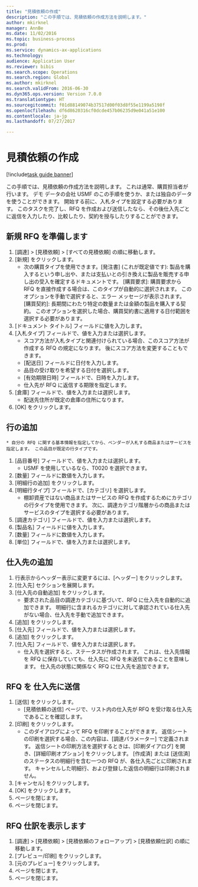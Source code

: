 ```yaml
--- 
title: "見積依頼の作成"
description: "この手順では、見積依頼の作成方法を説明します。"
author: mkirknel
manager: AnnBe
ms.date: 11/02/2016
ms.topic: business-process
ms.prod: 
ms.service: dynamics-ax-applications
ms.technology: 
audience: Application User
ms.reviewer: bibis
ms.search.scope: Operations
ms.search.region: Global
ms.author: mkirknel
ms.search.validFrom: 2016-06-30
ms.dyn365.ops.version: Version 7.0.0
ms.translationtype: HT
ms.sourcegitcommit: f01d88149074b37517d00f03d8f55e1199a5198f
ms.openlocfilehash: df6d8620316cf0dcde457b06235d9e041a51e100
ms.contentlocale: ja-jp
ms.lasthandoff: 07/27/2017

---
```

# <a name="create-a-request-for-quotation"></a>見積依頼の作成

[!include[task guide banner](../../includes/task-guide-banner.md)]

この手順では、見積依頼の作成方法を説明します。 これは通常、購買担当者が行います。 デモ データの会社 USMF のこの手順を使うか、または独自のデータを使うことができます。 開始する前に、入札タイプを設定する必要があります。 このタスクを完了し、RFQ を作成および送信したなら、その後仕入先ごとに返信を入力したり、比較したり、契約を授与したりすることができます。


## <a name="prepare-a-new-rfq"></a>新規 RFQ を準備します
1. [調達] > [見積依頼] > [すべての見積依頼] の順に移動します。
2. [新規] をクリックします。
    * 次の購買タイプを使用できます。[発注書] (これが既定値です): 製品を購入するという申し出や、または支払いとの引き換えに製品を販売する申し出の受入を確定するドキュメントです。 [購買要求]: 購買要求から RFQ を直接作成する場合は、このタイプが自動的に選択されます。 このオプションを手動で選択すると、エラー メッセージが表示されます。 [購買契約]: 長期間にわたり特定の数量または金額の製品を購入する契約。 このオプションを選択した場合、購買契約書に適用する日付範囲を選択する必要があります。  
3. [ドキュメント タイトル] フィールドに値を入力します。
4. [入札タイプ] フィールドで、値を入力または選択します。
    * スコア方法が入札タイプと関連付けられている場合、このスコア方法が作成する RFQ の規定になります。 後にスコア方法を変更することもできます。  
    * [配送日] フィールドに日付を入力します。  
    * 品目の受け取りを希望する日付を選択します。  
    * [有効期限日時] フィールドで、日時を入力します。  
    * 仕入先が RFQ に返信する期限を指定します。  
5. [倉庫] フィールドで、値を入力または選択します。
    * 配送先住所が既定の倉庫の住所になります。  
6. [OK] をクリックします。

## <a name="add-lines"></a>行の追加
    * 自分の RFQ に関する基本情報を指定してから、ベンダーが入札する商品またはサービスを指定します。 この品目が既定の行タイプです。   
1. [品目番号] フィールドで、値を入力または選択します。
    * USMF を使用しているなら、T0020 を選択できます。  
2. [数量] フィールドに数値を入力します。
3. [明細行の追加] をクリックします。
4. [明細行タイプ] フィールドで、[カテゴリ] を選択します。
    * 棚卸資産ではない商品またはサービスの RFQ を作成するためにカテゴリの行タイプを使用できます。 次に、調達カテゴリ階層からの商品またはサービスのタイプを選択する必要があります。  
5. [調達カテゴリ] フィールドで、値を入力または選択します。
6. [製品名] フィールドに値を入力します。
7. [数量] フィールドに数値を入力します。
8. [単位] フィールドで、値を入力または選択します。

## <a name="add-vendors"></a>仕入先の追加
1. 行表示からヘッダー表示に変更するには、[ヘッダー] をクリックします。 
2. [仕入先] セクションを展開します。
3. [仕入先の自動追加] をクリックします。
    * 要求された品目の調達カテゴリに基づいて、RFQ に仕入先を自動的に追加できます。 明細行に含まれるカテゴリに対して承認されている仕入先がない場合、仕入先を手動で追加できます。  
4. [追加] をクリックします。
5. [仕入先] フィールドで、値を入力または選択します。
6. [追加] をクリックします。
7. [仕入先] フィールドで、値を入力または選択します。
    * 仕入先を選択すると、ステータスが作成されます。 これは、仕入先情報を RFQ に保存していても、仕入先に RFQ を未送信であることを意味します。 仕入先の状態に関係なく RFQ に仕入先を追加できます。  

## <a name="send-the-rfq-to-vendors"></a>RFQ を 仕入先に送信
1. [送信] をクリックします。
    * [見積依頼の送信] ページで、リスト内の仕入先が RFQ を受け取る仕入先であることを確認します。  
2. [印刷] をクリックします。
    * このダイアログによって RFQ を印刷することができます。 返信シートの印刷を選択する場合、この内容は、[調達パラメーター] で定義されます。 返信シートの印刷方法を選択するときは、[印刷ダイアログ] を開き、[詳細印刷オプション] をクリックします。 [作成済] または [送信済] のステータスの明細行を含む一つの RFQ が、各仕入先ごとに印刷されます。 キャンセルした明細行、および登録した返信の明細行は印刷されません。   
3. [キャンセル] をクリックします。
4. [OK] をクリックします。
5. ページを閉じます。
6. ページを閉じます。

## <a name="view-the-rfq-journal"></a>RFQ 仕訳を表示します
1. [調達] > [見積依頼] > [見積依頼のフォローアップ] > [見積依頼仕訳] の順に移動します。
2. [プレビュー/印刷] をクリックします。
3. [元のプレビュー] をクリックします。
4. ページを閉じます。
5. ページを閉じます。


